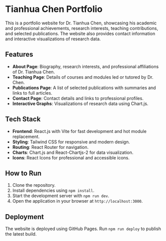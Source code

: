# Tianhua Chen Portfolio

This is a portfolio website for Dr. Tianhua Chen, showcasing his academic and professional achievements, research interests, teaching contributions, and selected publications. The website also provides contact information and interactive visualizations of research data.

## Features
- **About Page**: Biography, research interests, and professional affiliations of Dr. Tianhua Chen.
- **Teaching Page**: Details of courses and modules led or tutored by Dr. Chen.
- **Publications Page**: A list of selected publications with summaries and links to full articles.
- **Contact Page**: Contact details and links to professional profiles.
- **Interactive Graphs**: Visualizations of research data using Chart.js.

## Tech Stack
- **Frontend**: React.js with Vite for fast development and hot module replacement.
- **Styling**: Tailwind CSS for responsive and modern design.
- **Routing**: React Router for navigation.
- **Charts**: Chart.js and React-Chartjs-2 for data visualization.
- **Icons**: React Icons for professional and accessible icons.

## How to Run
1. Clone the repository.
2. Install dependencies using `npm install`.
3. Start the development server with `npm run dev`.
4. Open the application in your browser at `http://localhost:3000`.

## Deployment
The website is deployed using GitHub Pages. Run `npm run deploy` to publish the latest build.
